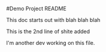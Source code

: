 #Demo Project README

This doc starts out with blah blah blah

This is the 2nd line of shite added

I'm another dev working on this file.


